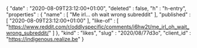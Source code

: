 {
  "date" : "2020-08-09T23:12:00+01:00",
  "deleted" : false,
  "h" : "h-entry",
  "properties" : {
    "name" : [ "Me irl... oh wait wrong subreddit" ],
    "published" : [ "2020-08-09T23:12:00+01:00" ],
    "like-of" : [ "https://www.reddit.com/r/oddlyspecific/comments/i6hw2t/me_irl_oh_wait_wrong_subreddit/" ]
  },
  "kind" : "likes",
  "slug" : "2020/08/77d3o",
  "client_id" : "https://indigenous.realize.be"
}
